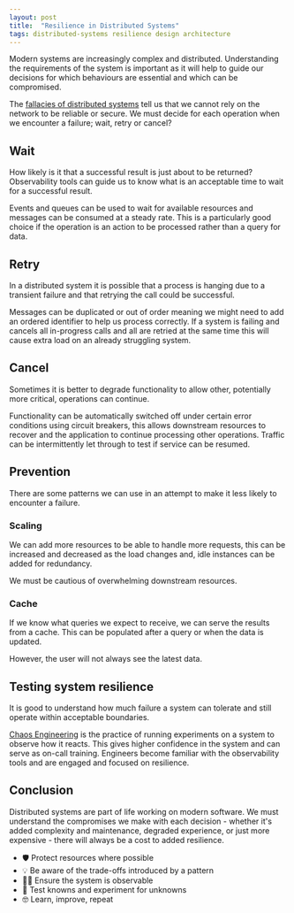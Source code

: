 ```yaml
---
layout: post
title:  "Resilience in Distributed Systems"
tags: distributed-systems resilience design architecture
---
```


Modern systems are increasingly complex and distributed.
Understanding the requirements of the system is important as it will help to guide our decisions for which behaviours are essential and which can be compromised.

The [fallacies of distributed systems](http://wiki.c2.com/?EightFallaciesOfDistributedComputing) tell us that we cannot rely on the network to be reliable or secure. We must decide for each operation when we encounter a failure; wait, retry or cancel?

## Wait

How likely is it that a successful result is just about to be returned?
Observability tools can guide us to know what is an acceptable time to wait for a successful result.

Events and queues can be used to wait for available resources and messages can be consumed at a steady rate.
This is a particularly good choice if the operation is an action to be processed rather than a query for data.

## Retry

In a distributed system it is possible that a process is hanging due to a transient failure and that retrying the call could be successful.

Messages can be duplicated or out of order meaning we might need to add an ordered identifier to help us process correctly.
If a system is failing and cancels all in-progress calls and all are retried at the same time this will cause extra load on an already struggling system.

## Cancel

Sometimes it is better to degrade functionality to allow other, potentially more critical, operations can continue.

Functionality can be automatically switched off under certain error conditions using circuit breakers, this allows downstream resources to recover and the application to continue processing other operations.
Traffic can be intermittently let through to test if service can be resumed.

## Prevention

There are some patterns we can use in an attempt to make it less likely to encounter a failure.

### Scaling

We can add more resources to be able to handle more requests, this can be increased and decreased as the load changes and, idle instances can be added for redundancy.

We must be cautious of overwhelming downstream resources.

### Cache

If we know what queries we expect to receive, we can serve the results from a cache.
This can be populated after a query or when the data is updated.

However, the user will not always see the latest data.

## Testing system resilience

It is good to understand how much failure a system can tolerate and still operate within acceptable boundaries.

[Chaos Engineering](https://principlesofchaos.org/) is the practice of running experiments on a system to observe how it reacts. This gives higher confidence in the system and can serve as on-call training. Engineers become familiar with the observability tools and are engaged and focused on resilience.

## Conclusion

Distributed systems are part of life working on modern software. We must understand the compromises we make with each decision - whether it's added complexity and maintenance, degraded experience, or just more expensive - there will always be a cost to added resilience.

- 🛡 Protect resources where possible
- 💡 Be aware of the trade-offs introduced by a pattern
- 🕵️‍♀️ Ensure the system is observable
- 🧪 Test knowns and experiment for unknowns
- 🤓 Learn, improve, repeat
